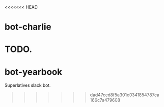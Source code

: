 <<<<<<< HEAD
# bot-charlie

TODO.
=======
# bot-yearbook
Superlatives slack bot.
>>>>>>> dad47ced8f5a301e0341854787ca166c7a479608
